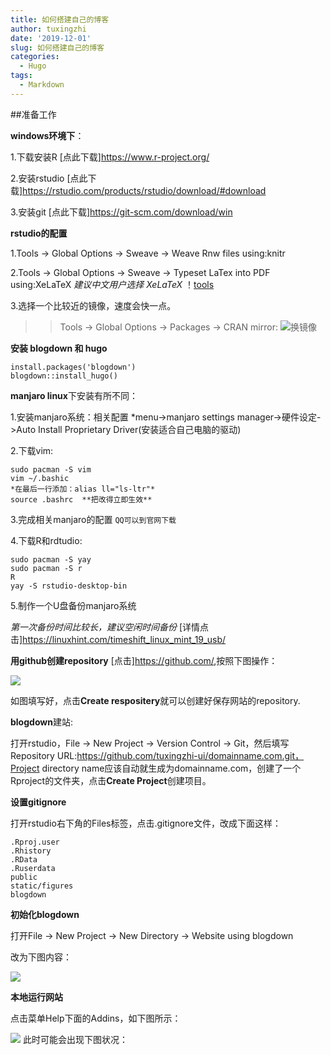 ```yaml
---
title: 如何搭建自己的博客
author: tuxingzhi
date: '2019-12-01'
slug: 如何搭建自己的博客
categories:
  - Hugo
tags:
  - Markdown
---
```


##准备工作

**windows环境下**：

1.下载安装R [点此下载]<https://www.r-project.org/>

2.安装rstudio [点此下载]<https://rstudio.com/products/rstudio/download/#download>

3.安装git [点此下载]<https://git-scm.com/download/win>

**rstudio的配置**

1.Tools -> Global Options -> Sweave -> Weave Rnw files using:knitr

2.Tools -> Global Options -> Sweave -> Typeset LaTex into PDF using:XeLaTeX
*建议中文用户选择 XeLaTeX*
！[tools](https://gitee.com/heavenzone/picturebed/raw/master/zhonghaoguang.com/2018/20180117-02-sweave.png)

3.选择一个比较近的镜像，速度会快一点。
>>Tools -> Global Options -> Packages -> CRAN mirror:
![换镜像](https://gitee.com/heavenzone/picturebed/raw/master/zhonghaoguang.com/2018/20180117-02-cran.png)

**安装 blogdown 和 hugo**
```
install.packages('blogdown')
blogdown::install_hugo()
```
**manjaro linux**下安装有所不同：

1.安装manjaro系统：相关配置
*menu->manjaro settings manager->硬件设定->Auto Install Proprietary Driver(安装适合自己电脑的驱动)

2.下载vim:
```
sudo pacman -S vim
vim ~/.bashic   
*在最后一行添加：alias ll="ls-ltr"*
source .bashrc  **把改得立即生效**
```
3.完成相关manjaro的配置  ```QQ可以到官网下载```

4.下载R和rdtudio:

```
sudo pacman -S yay
sudo pacman -S r
R
yay -S rstudio-desktop-bin
```

5.制作一个U盘备份manjaro系统

*第一次备份时间比较长，建议空闲时间备份*
 [详情点击]<https://linuxhint.com/timeshift_linux_mint_19_usb/>

**用github创建repository**
[点击]<https://github.com/>,按照下图操作：

 ![](https://gitee.com/heavenzone/picturebed/raw/master/zhonghaoguang.com/2018/20180117-03-new-repo.png)
 
如图填写好，点击**Create respositery**就可以创建好保存网站的repository.

 **blogdown**建站:
 
打开rstudio，File -> New Project -> Version Control -> Git，然后填写 Repository URL:https://github.com/tuxingzhi-ui/domainname.com.git，Project directory name应该自动就生成为domainname.com，创建了一个Rproject的文件夹，点击**Create Project**创建项目。

**设置gitignore**

打开rstudio右下角的Files标签，点击.gitignore文件，改成下面这样：
```
.Rproj.user
.Rhistory
.RData
.Ruserdata
public
static/figures
blogdown
```
**初始化blogdown**

打开File -> New Project -> New Directory -> Website using blogdown

改为下图内容：

![](https://gitee.com/heavenzone/picturebed/raw/master/zhonghaoguang.com/2018/20180117-04-init-blogdown.png)

**本地运行网站**


点击菜单Help下面的Addins，如下图所示：

![](https://gitee.com/heavenzone/picturebed/raw/master/zhonghaoguang.com/2018/20180117-06-serve-site.png)
此时可能会出现下图状况：